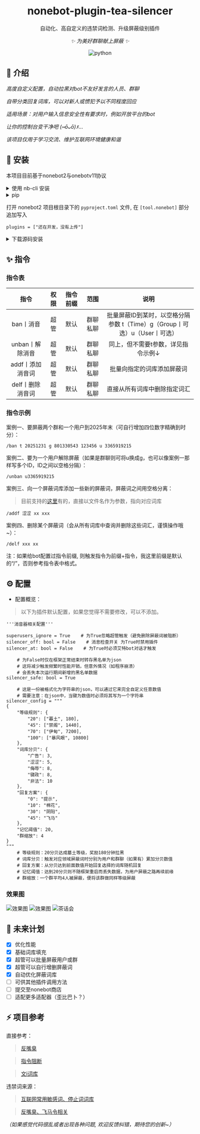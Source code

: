 <div align="center">

# nonebot-plugin-tea-silencer
自动化、高自定义的违禁词检测、升级屏蔽级别插件

_✨ 为美好群聊献上屏蔽 ✨_

<img src="https://img.shields.io/badge/python-3.12+-blue.svg" alt="python">

</div>

## 🌱 介绍

_高度自定义配置，自动拉黑对bot不友好发言的人员、群聊_

_自带分类回复词库，可以对新人或惯犯予以不同程度回应_

_适用场景：对用户输入信息安全性有要求时，例如开放平台的bot_

_让你的控制台变干净吧 (⑅ōᴗō)۶..._

_该项目仅用于学习交流、维护互联网环境健康和谐_

## 🔧 安装

本项目目前基于nonebot2与onebotv11协议

<details>
<summary>使用 nb-cli 安装</summary>
在 nonebot2 项目的根目录下打开命令行, 输入以下指令即可安装

    还在开发，没有上传

</details>

<details>
<summary>pip</summary>

    还在开发，没有上传

</details>

打开 nonebot2 项目根目录下的 `pyproject.toml` 文件, 在 `[tool.nonebot]` 部分追加写入

    plugins = ["还在开发，没有上传"]

</details>

<details>
<summary>下载源码安装</summary>

    下载仓库源码后, 将 还在开发，没有上传 丢进nb目录下的src/plugin目录下, 确保已正确配置nb可以载入该目录内的插件

</details>

## ✨ 指令
### 指令表
| 指令 | 权限 | 指令前缀 | 范围 | 说明 |
|:-----:|:----:|:----:|:----:|:----:|
| ban丨消音 | 超管 | 默认 | 群聊私聊 | 批量屏蔽ID到某时，以空格分隔<br />参数 t（Time）g（Group丨可选）u（User丨可选）|
| unban丨解除消音 | 超管 | 默认 | 群聊私聊 | 同上，但不需要t参数，详见指令示例↓ |
| addf丨添加消音词 | 超管 | 默认 | 群聊私聊 | 批量向指定的词库添加屏蔽词|
| delf丨删除消音词 | 超管 | 默认 | 群聊私聊 | 直接从所有词库中删除指定词汇 |
### 指令示例

案例一、要屏蔽两个群和一个用户到2025年末（可自行增加四位数字精确到时分）：

    /ban t 20251231 g 801330543 123456 u 3365919215

案例二、要为一个用户解除屏蔽（如果是群聊则可将u换成g，也可以像案例一那样写多个ID，ID之间以空格分隔）：

    /unban u3365919215

案例三、向一个屏蔽词库添加一些新的屏蔽词，屏蔽词之间用空格分离：
>目前支持的[这里](https://github.com/youlanan/nonebot-plugin-tea-silencer/tree/main/nonebot_plugin_tea_silencer/silencer/filter)有的，直接以文件名作为参数，指向对应词库

    /addf 涩涩 xx xxx

案例四、删除某个屏蔽词（会从所有词库中查询并删除这些词汇，谨慎操作哦~）：

    /delf xxx xx

注：如果给bot配置过指令前缀, 则触发指令为前缀+指令，我这里前缀是默认的“/”，否则参考指令表中格式。

## ⚙️ 配置
- 配置概览：
>以下为插件默认配置，如果您觉得不需要修改，可以不添加。
```
'''消音器相关配置'''

superusers_ignore = True    # 为True忽略超管触发（避免删除屏蔽词被阻断）
silencer_off: bool = False    # 消息检查开关 为True时禁用插件
silencer_at: bool = False    # 为True时必须艾特bot对话才触发

    # 为False时仅在框架正常结束时转存黑名单为json 
    # 这将减少触发频繁时性能开销，但意外情况（如程序崩溃）
    # 会丢失本次运行期间新增的黑名单数据
silencer_safe: bool = True

    # 这是一份被格式化为字符串的json，可以通过它来完全自定义任意数值
    # 需要注意：在json中，当键为数值时必须将其写为一个字符串
silencer_config = """
{
    "等级规则": {
        "20": ["暮土", 180],
        "45": ["禁阁", 1440],
        "70": ["伊甸", 7200],
        "100": ["暴风眼", 10800]
    },
    "词库分贝": {
        "广告": 3,
        "涩涩": 5,
        "侮辱": 8,
        "键政": 8,
        "非法": 10
    },
    "回复方案": {
        "0": "提示",
        "10": "棉花",
        "30": "阴阳",
        "45": "飞马"
    },
    "记忆阈值": 20,
    "群缩放": 4
}
"""
    # 等级规则：20分贝达成墓土等级，奖励180分钟拉黑
    # 词库分贝：触发对应领域屏蔽词时分别为用户和群聊（如果有）累加分贝数值
    # 回复方案：从分贝达到前面数值开始回复选择的词库随机回复
    # 记忆阈值：达到20分贝则不随框架重启而丢失数据，为用户屏蔽之路再续前缘
    # 群缩放：一个群平均4人被屏蔽，便将该群做同样等级屏蔽
```
### 效果图
<img src="https://github.com/youlanan/nonebot-plugin-tea-silencer/blob/main/img/%E5%90%AF%E5%8A%A8.webp" alt="效果图">
<img src="https://github.com/youlanan/nonebot-plugin-tea-silencer/blob/main/img/%E6%8B%A6%E6%88%AA.webp" alt="效果图">
<img src="https://github.com/youlanan/nonebot_plugin_megumin/blob/main/img/q.jpg" alt="茶话会">

## 🚧 未来计划
- [x] 优化性能
- [x] 基础词库填充
- [x] 超管可以批量屏蔽用户或群
- [x] 超管可以自行增删屏蔽词
- [x] 自动优化屏蔽词库
- [ ] 可供其他插件调用方法
- [ ] 提交至nonebot商店 
- [ ] 适配更多适配器（歪比巴卜？）

## ⚡ 项目参考

直接参考：

>[反嘴臭](https://github.com/tkgs0/nonebot-plugin-antiinsult)

>[指令阻断](https://github.com/KarisAya/nonebot_plugin_matcher_block)

>[文i词库](https://github.com/lgc-NB2Dev/nonebot-plugin-kawaii-robot)

违禁词来源：

>[互联网常用敏感词、停止词词库](https://github.com/fwwdn/sensitive-stop-words)

>[反嘴臭、飞马令相关](https://github.com/tkgs0/nonebot-plugin-antiinsult/tree/main/nonebot_plugin_antiinsult)

_（如果感觉代码很乱或者出现各种问题, 欢迎反馈纠错，期待您的创新~）_
